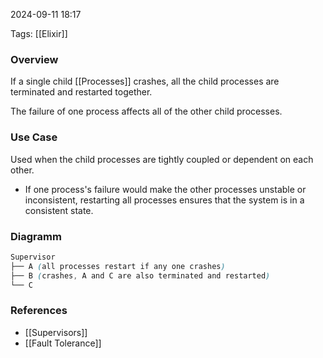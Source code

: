 
2024-09-11 18:17

Tags: [[Elixir]]

### Overview
If a single child [[Processes]] crashes, all the child processes are terminated and restarted together.

The failure of one process affects all of the other child processes.

### Use Case
Used when the child processes are tightly coupled or dependent on each other.
- If one process's failure would make the other processes unstable or inconsistent, restarting all processes ensures that the system is in a consistent state.

### Diagramm
```css
Supervisor
├── A (all processes restart if any one crashes)
├── B (crashes, A and C are also terminated and restarted)
└── C
```

### References
- [[Supervisors]]
- [[Fault Tolerance]]


